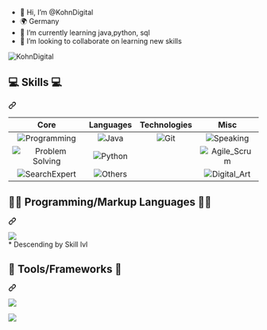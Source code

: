 - 👋 Hi, I’m @KohnDigital
- 🌍 Germany
- 🌱 I’m currently learning java,python, sql
- 💞️ I’m looking to collaborate on learning new skills


<p align="left" dir="auto"> <a target="_blank" rel="noopener noreferrer nofollow"><img src="https://komarev.com/ghpvc/?username=KohnDigital" alt="KohnDigital" data-canonical-src="https://komarev.com/ghpvc/?username=KohnDigital;label=Profile%20views&amp;color=blueviolet;style=flat" style="max-width: 100%;"></a> </p>
</li>
</ul>
<div class="markdown-heading" dir="auto"><h2 class="heading-element" dir="auto">💻 Skills 💻</h2><a id="user-content--skills-" class="anchor" aria-label="Permalink: 💻 Skills 💻" href="#-skills-"><svg class="octicon octicon-link" viewBox="0 0 16 16" version="1.1" width="16" height="16" aria-hidden="true"><path d="m7.775 3.275 1.25-1.25a3.5 3.5 0 1 1 4.95 4.95l-2.5 2.5a3.5 3.5 0 0 1-4.95 0 .751.751 0 0 1 .018-1.042.751.751 0 0 1 1.042-.018 1.998 1.998 0 0 0 2.83 0l2.5-2.5a2.002 2.002 0 0 0-2.83-2.83l-1.25 1.25a.751.751 0 0 1-1.042-.018.751.751 0 0 1-.018-1.042Zm-4.69 9.64a1.998 1.998 0 0 0 2.83 0l1.25-1.25a.751.751 0 0 1 1.042.018.751.751 0 0 1 .018 1.042l-1.25 1.25a3.5 3.5 0 1 1-4.95-4.95l2.5-2.5a3.5 3.5 0 0 1 4.95 0 .751.751 0 0 1-.018 1.042.751.751 0 0 1-1.042.018 1.998 1.998 0 0 0-2.83 0l-2.5 2.5a1.998 1.998 0 0 0 0 2.83Z"></path></svg></a></div>
<markdown-accessiblity-table><table>
<thead>
<tr>
<th align="center">                   <strong>Core</strong>                  </th>
<th align="center">                  <strong>Languages</strong>                  </th>
<th align="center">                   <strong>Technologies</strong>                  </th>
<th align="center"><strong>Misc</strong></th>
</tr>
</thead>
<tbody>
<tr>
<td align="center"><a target="_blank" rel="noopener noreferrer nofollow"><img src="https://img.shields.io/badge/Programming-OK-yellow" alt="Programming" data-canonical-src="https://img.shields.io/badge/Programming-OK-yellow" style="max-width: 100%;"></a></td>
<td align="center"><a target="_blank" rel="noopener noreferrer nofollow"><img src="https://img.shields.io/badge/Java-OK-yellow" alt="Java" data-canonical-src="https://img.shields.io/badge/Java-OK-yellow" style="max-width: 100%;"></a></td>
<td align="center"><a target="_blank" rel="noopener noreferrer nofollow"><img src="https://img.shields.io/badge/Git-Beginner-orange" alt="Git" data-canonical-src="https://img.shields.io/badge/Git-Beginner-orange" style="max-width: 100%;"></a></td>
<td align="center"><a target="_blank" rel="noopener noreferrer nofollow"><img src="https://img.shields.io/badge/Speaking-Expert-brightgreen" alt="Speaking" data-canonical-src="https://img.shields.io/badge/Speaking-Expert-brightgreen" style="max-width: 100%;"></a></td>
</tr>
<tr>
<td align="center"><a target="_blank" rel="noopener noreferrer nofollow"><img src="https://img.shields.io/badge/Problem_Solving-Expert-brightgreen" alt="Problem Solving" data-canonical-src="https://img.shields.io/badge/Problem_Solving-Expert-brightgreen" style="max-width: 100%;"></a></td>
<td align="center"><a target="_blank" rel="noopener noreferrer nofollow"><img src="https://img.shields.io/badge/Python-OK-yellow" alt="Python" data-canonical-src="https://img.shields.io/badge/Python-OK-yellow" style="max-width: 100%;"></a></td>
<td align="center"></td>
<td align="center"><a target="_blank" rel="noopener noreferrer nofollow"><img src="https://img.shields.io/badge/Agile_Scrum-Good-brightgreen" alt="Agile_Scrum" data-canonical-src="https://img.shields.io/badge/Agile_Scrum-Good-brightgreen" style="max-width: 100%;"></a></td>
</tr>
<tr>
<td align="center"><a target="_blank" rel="noopener noreferrer nofollow"><img src="https://img.shields.io/badge/Searching-Good-brightgreen" alt="SearchExpert" data-canonical-src="https://img.shields.io/badge/Searching-Good-brightgreen" style="max-width: 100%;"></a></td>
<td align="center"><a target="_blank" rel="noopener noreferrer nofollow"><img src="https://img.shields.io/badge/Others_mentioned-Ok-yellow" alt="Others" data-canonical-src="https://img.shields.io/badge/Others_mentioned-Ok-yellow" style="max-width: 100%;"></a></td>
<td align="center"></td>
<td align="center"><a target="_blank" rel="noopener noreferrer nofollow"><img src="https://img.shields.io/badge/Digital_Art-Good-brightgreen" alt="Digital_Art" data-canonical-src="https://img.shields.io/badge/Digital_Art-Good-brightgreen" style="max-width: 100%;"></a></td>
</tr>
</tbody>
</table></markdown-accessiblity-table>
<div class="markdown-heading" dir="auto"><h2 align="left" class="heading-element" dir="auto">👩‍💻 Programming/Markup Languages 👩‍💻</h2><a id="user-content--programmingmarkup-languages-" class="anchor" aria-label="Permalink: 👩‍💻 Programming/Markup Languages 👩‍💻" href="#-programmingmarkup-languages-"><svg class="octicon octicon-link" viewBox="0 0 16 16" version="1.1" width="16" height="16" aria-hidden="true"><path d="m7.775 3.275 1.25-1.25a3.5 3.5 0 1 1 4.95 4.95l-2.5 2.5a3.5 3.5 0 0 1-4.95 0 .751.751 0 0 1 .018-1.042.751.751 0 0 1 1.042-.018 1.998 1.998 0 0 0 2.83 0l2.5-2.5a2.002 2.002 0 0 0-2.83-2.83l-1.25 1.25a.751.751 0 0 1-1.042-.018.751.751 0 0 1-.018-1.042Zm-4.69 9.64a1.998 1.998 0 0 0 2.83 0l1.25-1.25a.751.751 0 0 1 1.042.018.751.751 0 0 1 .018 1.042l-1.25 1.25a3.5 3.5 0 1 1-4.95-4.95l2.5-2.5a3.5 3.5 0 0 1 4.95 0 .751.751 0 0 1-.018 1.042.751.751 0 0 1-1.042.018 1.998 1.998 0 0 0-2.83 0l-2.5 2.5a1.998 1.998 0 0 0 0 2.83Z"></path></svg></a></div>
<p align="left" dir="auto">
  <a href="https://skillicons.dev" rel="nofollow">
    <img src="https://skillicons.dev/icons?i=java,py,html,css,sqlite,mysql,php" data-canonical-src="https://skillicons.dev/icons?i=java,py,html,css,sqlite,mysql,php" style="max-width: 100%;"> <br>
  </a>
  * Descending by Skill lvl
</p>
<div class="markdown-heading" dir="auto"><h2 align="left" class="heading-element" dir="auto">🔧 Tools/Frameworks 🔧</h2><a id="user-content--toolsframeworks-" class="anchor" aria-label="Permalink: 🔧 Tools/Frameworks 🔧" href="#-toolsframeworks-"><svg class="octicon octicon-link" viewBox="0 0 16 16" version="1.1" width="16" height="16" aria-hidden="true"><path d="m7.775 3.275 1.25-1.25a3.5 3.5 0 1 1 4.95 4.95l-2.5 2.5a3.5 3.5 0 0 1-4.95 0 .751.751 0 0 1 .018-1.042.751.751 0 0 1 1.042-.018 1.998 1.998 0 0 0 2.83 0l2.5-2.5a2.002 2.002 0 0 0-2.83-2.83l-1.25 1.25a.751.751 0 0 1-1.042-.018.751.751 0 0 1-.018-1.042Zm-4.69 9.64a1.998 1.998 0 0 0 2.83 0l1.25-1.25a.751.751 0 0 1 1.042.018.751.751 0 0 1 .018 1.042l-1.25 1.25a3.5 3.5 0 1 1-4.95-4.95l2.5-2.5a3.5 3.5 0 0 1 4.95 0 .751.751 0 0 1-.018 1.042.751.751 0 0 1-1.042.018 1.998 1.998 0 0 0-2.83 0l-2.5 2.5a1.998 1.998 0 0 0 0 2.83Z"></path></svg></a></div>
<p align="left" dir="auto">
  <a href="https://skillicons.dev" rel="nofollow">
    <img src="https://skillicons.dev/icons?i=github,git" data-canonical-src="https://skillicons.dev/icons?i=github,git" style="max-width: 100%;">
  </a>
</p>
<p align="left" dir="auto">
  <a href="https://skillicons.dev" rel="nofollow">
    <img src="https://skillicons.dev/icons?i=discord,idea,phpstorm" data-canonical-src="https://skillicons.dev/icons?i=discord,idea,phpstorm" style="max-width: 100%;">
  </a>
</p>
<!---
KohnDigital/KohnDigital is a ✨ special ✨ repository because its `README.md` (this file) appears on your GitHub profile.
You can click the Preview link to take a look at your changes.
--->
